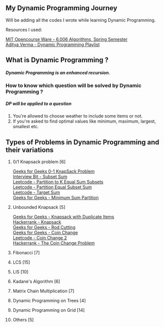 ## My Dynamic Programming Journey

Will be adding all the codes I wrote while learning Dynamic Programming.

Resources I used:

[MIT Opencourse Ware - 6.006 Algorithms, Spring Semester](https://youtube.com/playlist?list=PLZES21J5RvsHOeSW9Vrvo0EEc2juNe3tX) <br />
[Aditya Verma - Dynamic Programming Playlist](https://youtube.com/playlist?list=PL_z_8CaSLPWekqhdCPmFohncHwz8TY2Go)


## What is Dynamic Programming ?
##### Dynamic Programming is an enhanced recursion.
### How to know which question will be solved by Dynamic Programming ?
##### DP will be applied to a question 
1. You're allowed to choose weather to include some items or not.
2. If you're asked to find optimal values like minimum, maximum, largest, smallest etc.

## Types of Problems in Dynamic Programming and their variations


1. 0/1 Knapsack problem [6] <br/>

      [Geeks for Geeks 0-1 KnapSack Problem](https://practice.geeksforgeeks.org/problems/0-1-knapsack-problem0945/1#) <br />
      [Interview Bit - Subset Sum](https://www.interviewbit.com/problems/subset-sum-problem/)<br />
      [Leetcode - Partition to K Equal Sum Subsets](https://leetcode.com/problems/partition-to-k-equal-sum-subsets/)<br />
      [Leetcode - Partition Equal Subset Sum](https://leetcode.com/problems/partition-equal-subset-sum/)<br />
      [Leetcode - Target Sum](https://leetcode.com/problems/target-sum/)<br />
      [Geeks for Geeks - Minimum Sum Partition](https://practice.geeksforgeeks.org/problems/minimum-sum-partition3317/1) </br >

2. Unbounded Knapsack [5]

      [Geeks for Geeks - Knapsack with Duplicate Items](https://practice.geeksforgeeks.org/problems/knapsack-with-duplicate-items4201/1) <br />
      [Hackerrank - Knapsack](https://www.hackerrank.com/challenges/unbounded-knapsack/problem) </br >
      [Geeks for Geeks - Rod Cutting](https://practice.geeksforgeeks.org/problems/rod-cutting/0/?category) </br >
      [Geeks for Geeks - Coin Change](https://practice.geeksforgeeks.org/problems/coin-change2448/1) </br >
      [Leetcode - Coin Change 2](https://leetcode.com/problems/coin-change-2/) </br >
      [Hackerrank - The Coin Change Problem](https://www.hackerrank.com/challenges/coin-change/problem) </br >
4. Fibonacci [7]
5. LCS [15]
6. LIS [10]
7. Kadane's Algorithm [6]
8. Matrix Chain Multiplication [7]
9. Dynamic Programming on Trees [4]
10. Dynamic Programming on Grid [14]
11. Others [5]


